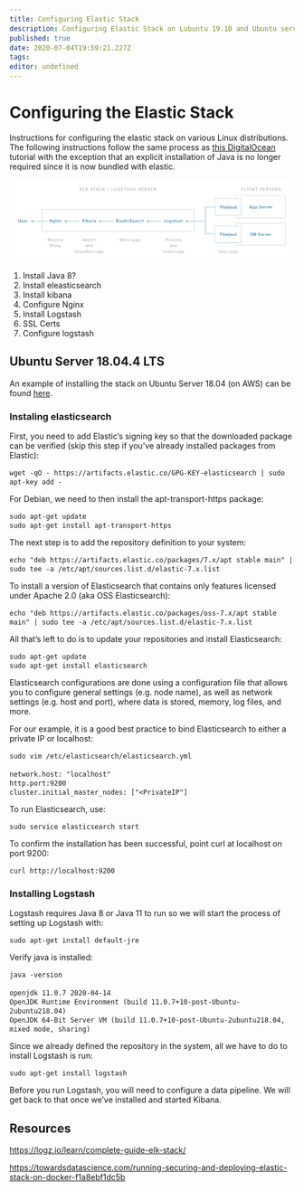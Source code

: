 ```yaml
---
title: Configuring Elastic Stack
description: Configuring Elastic Stack on Lubuntu 19.10 and Ubuntu server 18.04 LTS
published: true
date: 2020-07-04T19:59:21.227Z
tags: 
editor: undefined
---
```


# Configuring the Elastic Stack

Instructions for configuring the elastic stack on various Linux distributions. The following instructions follow the same process as [this DigitalOcean](https://www.digitalocean.com/community/tutorials/how-to-install-elasticsearch-logstash-and-kibana-elk-stack-on-ubuntu-14-04) tutorial with the exception that an explicit installation of Java is no longer required since it is now bundled with elastic.

![elk-infrastructure.png](/elk-infrastructure.png)


1) Install Java 8?
2) Install eleasticsearch
3) Install kibana
4) Configure Nginx
5) Install Logstash
6) SSL Certs
7) Configure logstash

## Ubuntu Server 18.04.4 LTS

An example of installing the stack on Ubuntu Server 18.04 (on AWS) can be found [here](https://logz.io/learn/complete-guide-elk-stack/#installing-elk).

### Instaling elasticsearch

First, you need to add Elastic’s signing key so that the downloaded package can be verified (skip this step if you’ve already installed packages from Elastic):
```
wget -qO - https://artifacts.elastic.co/GPG-KEY-elasticsearch | sudo apt-key add -
```
For Debian, we need to then install the apt-transport-https package:
```
sudo apt-get update
sudo apt-get install apt-transport-https
```
The next step is to add the repository definition to your system:
```
echo "deb https://artifacts.elastic.co/packages/7.x/apt stable main" | sudo tee -a /etc/apt/sources.list.d/elastic-7.x.list
```
To install a version of Elasticsearch that contains only features licensed under Apache 2.0 (aka OSS Elasticsearch):
```
echo "deb https://artifacts.elastic.co/packages/oss-7.x/apt stable main" | sudo tee -a /etc/apt/sources.list.d/elastic-7.x.list
```
All that’s left to do is to update your repositories and install Elasticsearch:
```
sudo apt-get update
sudo apt-get install elasticsearch
```
Elasticsearch configurations are done using a configuration file that allows you to configure general settings (e.g. node name), as well as network settings (e.g. host and port), where data is stored, memory, log files, and more.

For our example, it is a good best practice to bind Elasticsearch to either a private IP or localhost:
```
sudo vim /etc/elasticsearch/elasticsearch.yml

network.host: "localhost"
http.port:9200
cluster.initial_master_nodes: ["<PrivateIP"]
```
To run Elasticsearch, use:
```
sudo service elasticsearch start
```


To confirm the installation has been successful, point curl at localhost on port 9200:
```
curl http://localhost:9200
```


### Installing Logstash
Logstash requires Java 8 or Java 11 to run so we will start the process of setting up Logstash with:
```
sudo apt-get install default-jre
```
Verify java is installed:
```
java -version

openjdk 11.0.7 2020-04-14
OpenJDK Runtime Environment (build 11.0.7+10-post-Ubuntu-2ubuntu218.04)
OpenJDK 64-Bit Server VM (build 11.0.7+10-post-Ubuntu-2ubuntu218.04, mixed mode, sharing)
```
Since we already defined the repository in the system, all we have to do to install Logstash is run:
```
sudo apt-get install logstash
```
Before you run Logstash, you will need to configure a data pipeline. We will get back to that once we’ve installed and started Kibana.



## Resources


https://logz.io/learn/complete-guide-elk-stack/

https://towardsdatascience.com/running-securing-and-deploying-elastic-stack-on-docker-f1a8ebf1dc5b
